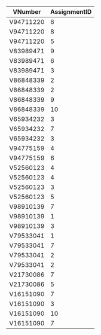 VNumber | AssignmentID
--- | ---
V94711220 | 6
V94711220 | 8
V94711220 | 5
V83989471 | 9
V83989471 | 6
V83989471 | 3
V86848339 | 2
V86848339 | 2
V86848339 | 9
V86848339 | 10
V65934232 | 3
V65934232 | 7
V65934232 | 3
V94775159 | 4
V94775159 | 6
V52560123 | 4
V52560123 | 4
V52560123 | 3
V52560123 | 5
V98910139 | 7
V98910139 | 1
V98910139 | 3
V79533041 | 1
V79533041 | 7
V79533041 | 2
V79533041 | 2
V21730086 | 7
V21730086 | 5
V16151090 | 7
V16151090 | 3
V16151090 | 10
V16151090 | 7